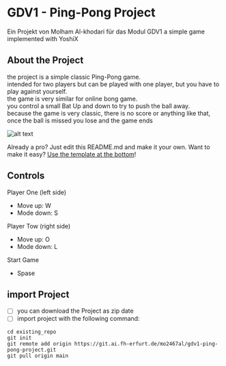 # GDV1 - Ping-Pong Project

Ein Projekt von Molham Al-khodari für das Modul GDV1
a simple game implemented with YoshiX

## About the Project

the project is a simple classic Ping-Pong game. <br>
intended for two players but can be played with one player, but you have to play against yourself. <br>
the game is very similar for online bong game. <br>
you control a small Bat Up and down to try to push the ball away. <br>
because the game is very classic, there is no score or anything like that, once the ball is missed you lose and the game ends <br>

![alt text](https://git.ai.fh-erfurt.de/mo2467al/gdv1-ping-pong-project/-/blob/main/docs/Photos/onlineBong.png) <br>


Already a pro? Just edit this README.md and make it your own. Want to make it easy? [Use the template at the bottom](#editing-this-readme)!

## Controls

Player One (left side)
- Move up: W
- Mode down: S

Player Tow (right side)
- Move up: O
- Mode down: L

Start Game 
- Spase

## import Project

- [ ] you can download the Project as zip date
- [ ] import project with the following command:

```
cd existing_repo
git init
git remote add origin https://git.ai.fh-erfurt.de/mo2467al/gdv1-ping-pong-project.git
git pull origin main
```
